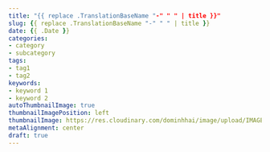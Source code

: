 ```yaml
---
title: "{{ replace .TranslationBaseName "-" " " | title }}"
slug: {{ replace .TranslationBaseName "-" " " | title }}
date: {{ .Date }}
categories:
- category
- subcategory
tags:
- tag1
- tag2
keywords:
- keyword 1
- keyword 2
autoThumbnailImage: true
thumbnailImagePosition: left
thumbnailImage: https://res.cloudinary.com/dominhhai/image/upload/IMAGE
metaAlignment: center
draft: true
---
```


<!--more-->
